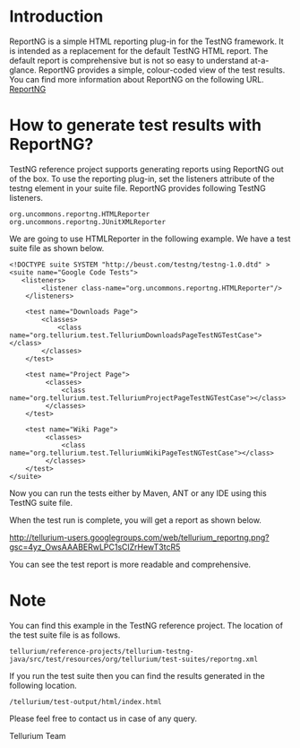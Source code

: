 # Introduction #

ReportNG is a simple HTML reporting plug-in for the TestNG framework. It is intended as a replacement for the default TestNG HTML report. The default report is comprehensive but is not so easy to understand at-a-glance. ReportNG provides a simple, colour-coded view of the test results. You can find more information about ReportNG on the following URL. [ReportNG](https://reportng.dev.java.net/)


# How to generate test results with ReportNG? #

TestNG reference project supports generating reports using ReportNG out of the box. To use the reporting plug-in, set the listeners attribute of the testng element in your suite file. ReportNG provides following TestNG listeners.

```
org.uncommons.reportng.HTMLReporter
org.uncommons.reportng.JUnitXMLReporter
```

We are going to use HTMLReporter in the following example. We have a test suite file as shown below.


```
<!DOCTYPE suite SYSTEM "http://beust.com/testng/testng-1.0.dtd" >
<suite name="Google Code Tests">
   <listeners>
        <listener class-name="org.uncommons.reportng.HTMLReporter"/>
    </listeners>

	<test name="Downloads Page">
        <classes>
            <class name="org.tellurium.test.TelluriumDownloadsPageTestNGTestCase"></class>
        </classes>
	</test>

 	<test name="Project Page">
         <classes>
             <class name="org.tellurium.test.TelluriumProjectPageTestNGTestCase"></class>
         </classes>
	</test>

 	<test name="Wiki Page">
         <classes>
             <class name="org.tellurium.test.TelluriumWikiPageTestNGTestCase"></class>
         </classes>
	</test>
</suite>
```

Now you can run the tests either by Maven, ANT or any IDE using this TestNG suite file.

When the test run is complete, you will get a report as shown below.

http://tellurium-users.googlegroups.com/web/tellurium_reportng.png?gsc=4yz_OwsAAABERwLPC1sClZrHewT3tcR5




You can see the test report is more readable and comprehensive.

# Note #
You can find this example in the TestNG reference project.
The location of the test suite file is as follows.

```
tellurium/reference-projects/tellurium-testng-java/src/test/resources/org/tellurium/test-suites/reportng.xml
```

If you run the test suite then you can find the results generated in the following location.

```
/tellurium/test-output/html/index.html
```


Please feel free to contact us in case of any query.


Tellurium Team
